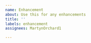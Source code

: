 ```yaml
---
name: Enhancement
about: Use this for any enhancements
title: ''
labels: enhancement
assignees: MartynOrchard1

---
```



